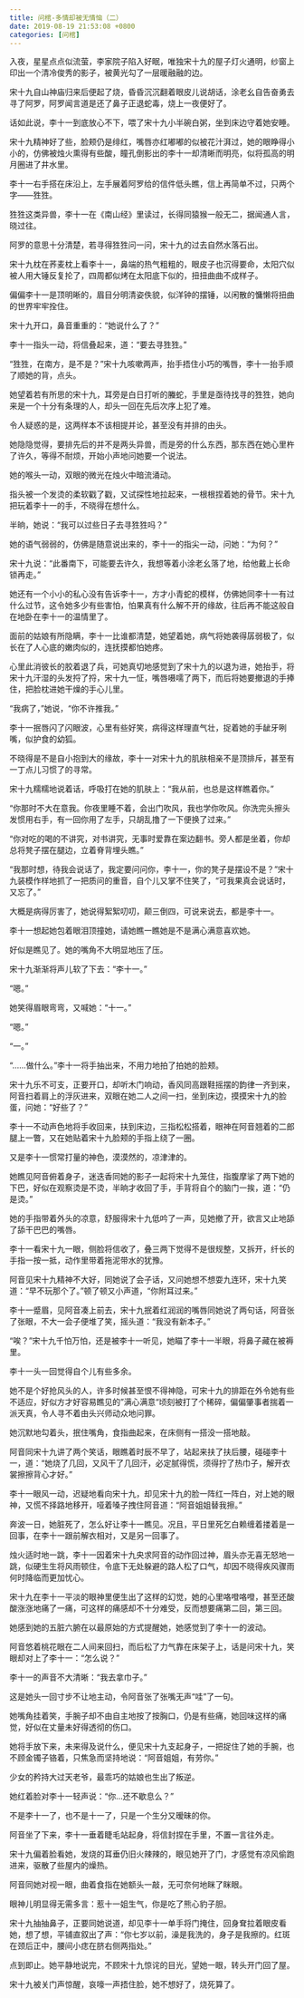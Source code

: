```yaml
---
title: 问棺-多情却被无情恼（二）
date: 2019-08-19 21:53:08 +0800
categories: [问棺]
---
```


入夜，星星点点似流萤，李家院子陷入好眠，唯独宋十九的屋子灯火通明，纱窗上印出一个清冷俊秀的影子，被黄光勾了一层暖融融的边。

宋十九自山神庙归来后便起了烧，昏昏沉沉翻着眼皮儿说胡话，涂老幺自告奋勇去寻了阿罗，阿罗闻言道是还了鼻子正退蛇毒，烧上一夜便好了。

话如此说，李十一到底放心不下，喂了宋十九小半碗白粥，坐到床边守着她安睡。

宋十九精神好了些，脸颊仍是绯红，嘴唇亦红嘟嘟的似被花汁湃过，她的眼睁得小小的，仿佛被烛火熏得有些酸，瞳孔倒影出的李十一却清晰而明亮，似将孤高的明月圈进了井水里。

李十一右手搭在床沿上，左手展着阿罗给的信件低头瞧，信上再简单不过，只两个字——狌狌。

狌狌这类异兽，李十一在《南山经》里读过，长得同猿猴一般无二，据闻通人言，晓过往。

阿罗的意思十分清楚，若寻得狌狌问一问，宋十九的过去自然水落石出。

宋十九枕在荞麦枕上看李十一，鼻端的热气粗粗的，眼皮子也沉得要命，太阳穴似被人用大锤反复抡了，四周都似烤在太阳底下似的，扭扭曲曲不成样子。

偏偏李十一是顶明晰的，眉目分明清姿佚貌，似洋钟的摆锤，以闲散的慵懒将扭曲的世界牢牢拴住。

宋十九开口，鼻音重重的：“她说什么了？”

李十一指头一动，将信叠起来，道：“要去寻狌狌。”

“狌狌，在南方，是不是？”宋十九咳嗽两声，抬手捂住小巧的嘴唇，李十一抬手顺了顺她的背，点头。

她望着若有所思的宋十九，耳旁是白日打听的螣蛇，手里是亟待找寻的狌狌，她向来是一个十分有条理的人，却头一回在先后次序上犯了难。

令人疑惑的是，这两样本不该相提并论，甚至没有并排的由头。

她隐隐觉得，要排先后的并不是两头异兽，而是旁的什么东西，那东西在她心里杵了许久，等得不耐烦，开始小声地问她要一个说法。

她的喉头一动，双眼的微光在烛火中暗流涌动。

指头被一个发烫的柔软戳了戳，又试探性地拉起来，一根根捏着她的骨节。宋十九把玩着李十一的手，不晓得在想什么。

半晌，她说：“我可以过些日子去寻狌狌吗？”

她的语气弱弱的，仿佛是随意说出来的，李十一的指尖一动，问她：“为何？”

宋十九说：“此番南下，可能要去许久，我想等着小涂老幺落了地，给他戴上长命锁再走。”

她还有一个小小的私心没有告诉李十一，方才小青蛇的模样，仿佛她同李十一有过什么过节，这令她多少有些害怕，怕果真有什么解不开的缘故，往后再不能这般自在地卧在李十一的温情里了。

面前的姑娘有所隐瞒，李十一比谁都清楚，她望着她，病气将她袭得孱弱极了，似长在了人心底的嫩肉似的，连抚摸都怕她疼。

心里此消彼长的胶着退了兵，可她真切地感觉到了宋十九的以退为进，她抬手，将宋十九汗湿的头发捋了捋，宋十九一怔，嘴唇嗫嚅了两下，而后将她要撤退的手捧住，把脸枕进她干燥的手心儿里。

“我病了，”她说，“你不许推我。”

李十一抿唇闪了闪眼波，心里有些好笑，病得这样理直气壮，捉着她的手龇牙咧嘴，似护食的幼狐。

不晓得是不是自小抱到大的缘故，李十一对宋十九的肌肤相亲不是顶排斥，甚至有一丁点儿习惯了的寻常。

宋十九糯糯地说着话，呼吸打在她的肌肤上：“我从前，也总是这样瞧着你。”

“你那时不大在意我。你夜里睡不着，会出门吹风，我也学你吹风。你洗完头擦头发惯用右手，有一回你用了左手，只胡乱撸了一下便换了过来。”

“你对吃的喝的不讲究，对书讲究，无事时爱靠在案边翻书。旁人都是坐着，你却总将凳子摆在腿边，立着脊背埋头瞧。”

“我那时想，待我会说话了，我定要问问你，李十一，你的凳子是摆设不是？”宋十九装模作样地抓了一把质问的重音，自个儿又掌不住笑了，“可我果真会说话时，又忘了。”

大概是病得厉害了，她说得絮絮叨叨，颠三倒四，可说来说去，都是李十一。

李十一想起她包着眼泪顶撞她，请她瞧一瞧她是不是满心满意喜欢她。

好似是瞧见了。她的嘴角不大明显地压了压。

宋十九渐渐将声儿软了下去：“李十一。”

“嗯。”

她笑得眉眼弯弯，又喊她：“十一。”

“嗯。”

“一。”

“……做什么。”李十一将手抽出来，不用力地拍了拍她的脸颊。

宋十九乐不可支，正要开口，却听木门响动，香风同高跟鞋摇摆的韵律一齐到来，阿音扫着肩上的浮灰进来，双眼在她二人之间一扫，坐到床边，摸摸宋十九的脸蛋，问她：“好些了？”

李十一不动声色地将手收回来，扶到床边，三指松松搭着，眼神在阿音翘着的二郎腿上一瞥，又在她贴着宋十九脸颊的手指上绕了一圈。

又是李十一惯常打量的神色，漠漠然的，凉津津的。

她瞧见阿音俯着身子，迷迭香同她的影子一起将宋十九笼住，指腹摩挲了两下她的下巴，好似在观察烫是不烫，半晌才收回了手，手背将自个的脑门一挨，道：“仍是烫。”

她的手指带着外头的凉意，舒服得宋十九低吟了一声，见她撤了开，欲言又止地舔了舔干巴巴的嘴唇。

李十一看宋十九一眼，侧脸将信收了，叠三两下觉得不是很规整，又拆开，纤长的手指一按一抵，动作里带着拖泥带水的犹豫。

阿音见宋十九精神不大好，同她说了会子话，又问她想不想耍九连环，宋十九笑道：“早不玩那个了。”顿了顿又小声道，“你附耳过来。”

李十一蹙眉，见阿音凑上前去，宋十九抿着红润润的嘴唇同她说了两句话，阿音张了张眼，不大一会子便堆了笑，摇头道：“我没有新本子。”

“唉？”宋十九千怕万怕，还是被李十一听见，她瞄了李十一半眼，将鼻子藏在被褥里。

李十一头一回觉得自个儿有些多余。

她不是个好抢风头的人，许多时候甚至恨不得神隐，可宋十九的排距在外令她有些不适应，好似方才好容易瞧见的”满心满意“顷刻被打了个稀碎，偏偏肇事者揣着一派天真，令人寻不着由头兴师动众地问罪。

她沉默地勾着头，抿住嘴角，食指曲起来，在床侧有一搭没一搭地敲。

阿音同宋十九讲了两个笑话，眼瞧着时辰不早了，站起来扶了扶后腰，碰碰李十一，道：“她烧了几回，又风干了几回汗，必定腻得慌，须得拧了热巾子，解开衣裳擦擦背心才好。”

李十一眼风一动，迟疑地看向宋十九，却见宋十九的脸一阵红一阵白，对上她的眼神，又慌不择路地移开，哑着嗓子拽住阿音道：“阿音姐姐替我擦。”

奔波一日，她脏死了，怎么好让李十一瞧见。况且，平日里死乞白赖缠着搂着是一回事，在李十一跟前解衣相对，又是另一回事了。

烛火适时地一跳，李十一因着宋十九央求阿音的动作回过神，眉头亦无喜无怒地一跳，似硬生生将风雨顿住，令底下无处躲避的路人松了口气，却因不晓得疾风骤雨何时降临而更加忧心。

宋十九在李十一平淡的眼神里便生出了这样的幻觉，她的心里咯噔咯噔，甚至还酸酸涨涨地痛了一痛，可这样的痛感却不十分难受，反而想要痛第二回，第三回。

她感到她的五脏六腑在以最原始的方式提醒她，她感觉到了李十一的波动。

阿音悠着桃花眼在二人间来回扫，而后松了力气靠在床架子上，话是问宋十九，笑眼却对上了李十一：“怎么说？”

李十一的声音不大清晰：“我去拿巾子。”

这是她头一回寸步不让地主动，令阿音张了张嘴无声“哇”了一句。

她嘴角挂着笑，手腕子却不由自主地按了按胸口，仍是有些痛，她回味这样的痛觉，好似在丈量未好得透彻的伤口。

她将手放下来，未来得及说什么，便见宋十九支起身子，一把捉住了她的手腕，也不顾金镯子铬着，只焦急而坚持地说：“阿音姐姐，有劳你。”

少女的矜持大过天老爷，最乖巧的姑娘也生出了叛逆。

她红着脸对李十一轻声说：“你…还不歇息么？”

不是李十一了，也不是十一了，只是一个生分又暧昧的你。

阿音坐了下来，李十一垂着睫毛站起身，将信封捏在手里，不置一言往外走。

宋十九偏着脸看她，发烧的耳垂仍旧火辣辣的，眼见她开了门，才感觉有凉风偷跑进来，驱散了些屋内的燥热。

阿音同她对视一眼，曲着食指在她额头一敲，无可奈何地眯了眯眼。

眼神儿明显得无需多言：惹十一姐生气，你是吃了熊心豹子胆。

宋十九抽抽鼻子，正要同她说道，却见李十一单手将门掩住，回身耷拉着眼皮看她，想了想，平铺直叙出了声：“你七岁以前，澡是我洗的，身子是我擦的。红斑在颈后正中，腰间小痣在脐右侧两指处。”

点到即止。她平静地说完，不顾宋十九惊诧的目光，望她一眼，转头开门回了屋。

宋十九被关门声惊醒，哀嚎一声捂住脸，她不想好了，烧死算了。

